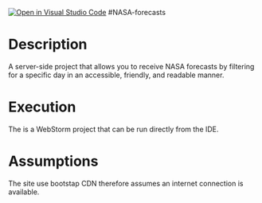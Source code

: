 [![Open in Visual Studio Code](https://classroom.github.com/assets/open-in-vscode-f059dc9a6f8d3a56e377f745f24479a46679e63a5d9fe6f495e02850cd0d8118.svg)](https://classroom.github.com/online_ide?assignment_repo_id=6541729&assignment_repo_type=AssignmentRepo)
#NASA-forecasts

<h1>Description</h1>
A server-side project that allows you to receive NASA forecasts by filtering for a specific day in an accessible, friendly, and readable manner.
<h1>Execution</h1>
<p>
The is a WebStorm project that can be run directly from the IDE.
</p>
<h1>Assumptions</h1>
<p>
  The site use bootstap CDN therefore assumes an internet connection is available.
</p>
